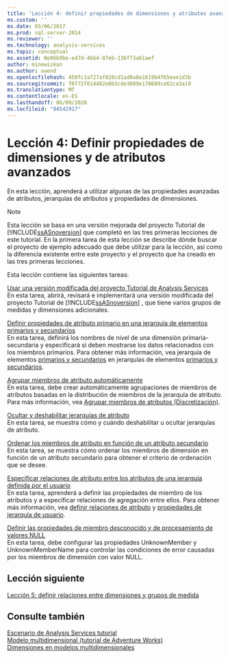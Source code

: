 ```yaml
---
title: 'Lección 4: definir propiedades de dimensiones y atributos avanzados | Microsoft Docs'
ms.custom: ''
ms.date: 03/06/2017
ms.prod: sql-server-2014
ms.reviewer: ''
ms.technology: analysis-services
ms.topic: conceptual
ms.assetid: 0e86b9be-e47d-4bb4-87eb-136ff3a61aef
author: minewiskan
ms.author: owend
ms.openlocfilehash: 450fc1a727af028cd1ad0a8e1619b4f65eae1d3b
ms.sourcegitcommit: f0772f614482e0b3cde3609e178689ce62ca3a19
ms.translationtype: MT
ms.contentlocale: es-ES
ms.lasthandoff: 06/09/2020
ms.locfileid: "84542917"
---
```

# <a name="lesson-4-defining-advanced-attribute-and-dimension-properties"></a>Lección 4: Definir propiedades de dimensiones y de atributos avanzados
  En esta lección, aprenderá a utilizar algunas de las propiedades avanzadas de atributos, jerarquías de atributos y propiedades de dimensiones.  
  
> [!NOTE]  
>  Esta lección se basa en una versión mejorada del proyecto Tutorial de [!INCLUDE[ssASnoversion](../includes/ssasnoversion-md.md)] que completó en las tres primeras lecciones de este tutorial. En la primera tarea de esta lección se describe dónde buscar el proyecto de ejemplo adecuado que debe utilizar para la lección, así como la diferencia existente entre este proyecto y el proyecto que ha creado en las tres primeras lecciones.  
  
 Esta lección contiene las siguientes tareas:  
  
 [Usar una versión modificada del proyecto Tutorial de Analysis Services](lesson-4-1-using-a-modified-version-of-the-analysis-services-tutorial-project.md)  
 En esta tarea, abrirá, revisará e implementará una versión modificada del proyecto Tutorial de [!INCLUDE[ssASnoversion](../includes/ssasnoversion-md.md)] , que tiene varios grupos de medidas y dimensiones adicionales.  
  
 [Definir propiedades de atributo primario en una jerarquía de elementos primarios y secundarios](lesson-4-2-defining-parent-attribute-properties-in-a-parent-child-hierarchy.md)  
 En esta tarea, definirá los nombres de nivel de una dimensión primaria-secundaria y especificará si deben mostrarse los datos relacionados con los miembros primarios. Para obtener más información, vea jerarquía de elementos [primarios y secundarios](multidimensional-models/parent-child-dimension.md) en jerarquías de elementos [primarios y secundarios](multidimensional-models/parent-child-dimension-attributes.md).  
  
 [Agrupar miembros de atributo automáticamente](lesson-4-3-automatically-grouping-attribute-members.md)  
 En esta tarea, debe crear automáticamente agrupaciones de miembros de atributos basadas en la distribución de miembros de la jerarquía de atributo. Para más información, vea [Agrupar miembros de atributos &#40;Discretización&#41;](multidimensional-models/attribute-properties-group-attribute-members.md).  
  
 [Ocultar y deshabilitar jerarquías de atributo](lesson-4-4-hiding-and-disabling-attribute-hierarchies.md)  
 En esta tarea, se muestra cómo y cuándo deshabilitar u ocultar jerarquías de atributo.  
  
 [Ordenar los miembros de atributo en función de un atributo secundario](lesson-4-5-sorting-attribute-members-based-on-a-secondary-attribute.md)  
 En esta tarea, se muestra cómo ordenar los miembros de dimensión en función de un atributo secundario para obtener el criterio de ordenación que se desee.  
  
 [Especificar relaciones de atributo entre los atributos de una jerarquía definida por el usuario](4-6-specifying-attribute-relationships-in-user-defined-hierarchy.md)  
 En esta tarea, aprenderá a definir las propiedades de miembro de los atributos y a especificar relaciones de agregación entre ellos. Para obtener más información, vea [definir relaciones de atributo](multidimensional-models/attribute-relationships-define.md) y [propiedades de jerarquía de usuario](multidimensional-models-olap-logical-dimension-objects/user-hierarchies-properties.md).  
  
 [Definir las propiedades de miembro desconocido y de procesamiento de valores NULL](lesson-4-7-defining-the-unknown-member-and-null-processing-properties.md)  
 En esta tarea, debe configurar las propiedades UnknownMember y UnknownMemberName para controlar las condiciones de error causadas por los miembros de dimensión con valor NULL.  
  
## <a name="next-lesson"></a>Lección siguiente  
 [Lección 5: definir relaciones entre dimensiones y grupos de medida](lesson-5-defining-relationships-between-dimensions-and-measure-groups.md)  
  
## <a name="see-also"></a>Consulte también  
 [Escenario de Analysis Services tutorial](analysis-services-tutorial-scenario.md)   
 [Modelo multidimensional &#40;tutorial de Adventure Works&#41;](multidimensional-modeling-adventure-works-tutorial.md)   
 [Dimensiones en modelos multidimensionales](multidimensional-models/dimensions-in-multidimensional-models.md)  
  
  
